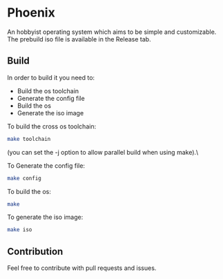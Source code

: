 # Phoenix
An hobbyist operating system which aims to be simple and customizable.\
The prebuild iso file is available in the Release tab.

## Build
In order to build it you need to:
- Build the os toolchain
- Generate the config file
- Build the os
- Generate the iso image

To build the cross os toolchain:
```bash
make toolchain
```
(you can set the -j option to allow parallel build when using make).\

To Generate the config file:
```bash
make config
```

To build the os:
```bash
make
```

To generate the iso image:
```bash
make iso
```

## Contribution
Feel free to contribute with pull requests and issues.
